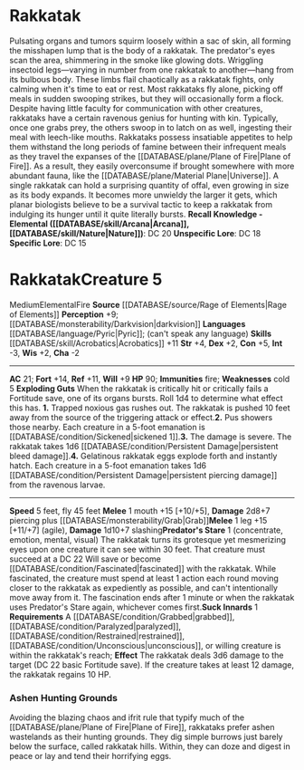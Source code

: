 ﻿---
ac: '21'
alignment: null
all_resistance: null
burrow_speed: null
charisma: '-2'
climb_speed: null
constitution: '+5'
creature_ability:
- '1.'
- '2.'
- '3.'
- '4.'
- Exploding Guts
- Predator's Stare
- Suck Innards
creature_family: null
dexterity: '+2'
element: Fire
fly_speed: '45'
fortitude: '+14'
hardness: null
hp: '90'
id: '2690'
immunity:
- '[[DATABASE/trait/Fire|fire]]'
intelligence: '-3'
land_speed: '5'
language:
- '[[DATABASE/language/Pyric|Pyric]] ; (can''t speak any language)'
level: '5'
max_speed: '45'
name: Rakkatak
perception: '+9'
rarity: Common
reflex: '+11'
resistance: null
rus_type_level: null
school: null
sense:
- '[[DATABASE/monsterability/Darkvision|darkvision]]'
size: Medium
skill:
- '[[DATABASE/skill/Acrobatics|Acrobatics]] +11'
source: '[[DATABASE/source/Rage of Elements|Rage of Elements]]'
speed:
- 5 feet
- fly 45 feet
spell: null
strength: '+4'
strength_req: '4'
strongest_save:
- Fortitude
swim_speed: null
trait:
- '[[DATABASE/trait/Elemental|Elemental]]'
- '[[DATABASE/trait/Fire|Fire]]'
type: Creature
vision: Darkvision
weakest_save:
- Will
weakness:
- '[[DATABASE/trait/Cold|cold]] 5'
will: '+9'
wisdom: '+2'

---
# Rakkatak

Pulsating organs and tumors squirm loosely within a sac of skin, all forming the misshapen lump that is the body of a rakkatak. The predator's eyes scan the area, shimmering in the smoke like glowing dots. Wriggling insectoid legs—varying in number from one rakkatak to another—hang from its bulbous body. These limbs flail chaotically as a rakkatak fights, only calming when it's time to eat or rest.
 Most rakkataks fly alone, picking off meals in sudden swooping strikes, but they will occasionally form a flock. Despite having little faculty for communication with other creatures, rakkataks have a certain ravenous genius for hunting with kin. Typically, once one grabs prey, the others swoop in to latch on as well, ingesting their meal with leech-like mouths.
 Rakkataks possess insatiable appetites to help them withstand the long periods of famine between their infrequent meals as they travel the expanses of the [[DATABASE/plane/Plane of Fire|Plane of Fire]]. As a result, they easily overconsume if brought somewhere with more abundant fauna, like the [[DATABASE/plane/Material Plane|Universe]]. A single rakkatak can hold a surprising quantity of offal, even growing in size as its body expands. It becomes more unwieldy the larger it gets, which planar biologists believe to be a survival tactic to keep a rakkatak from indulging its hunger until it quite literally bursts.
**Recall Knowledge - Elemental ([[DATABASE/skill/Arcana|Arcana]], [[DATABASE/skill/Nature|Nature]])**: DC 20
**Unspecific Lore**: DC 18
**Specific Lore**: DC 15

# Rakkatak<span class="item-type">Creature 5</span>

<span class="trait-size item-trait">Medium</span><span class="item-trait">Elemental</span><span class="item-trait">Fire</span>
**Source** [[DATABASE/source/Rage of Elements|Rage of Elements]]
**Perception** +9; [[DATABASE/monsterability/Darkvision|darkvision]]
**Languages** [[DATABASE/language/Pyric|Pyric]]; (can't speak any language)
**Skills** [[DATABASE/skill/Acrobatics|Acrobatics]] +11
**Str** +4, **Dex** +2, **Con** +5, **Int** -3, **Wis** +2, **Cha** -2

---
**AC** 21; **Fort** +14, **Ref** +11, **Will** +9
**HP** 90; **Immunities** fire; **Weaknesses** cold 5
<span class="in-box-ability">**Exploding Guts** When the rakkatak is critically hit or critically fails a Fortitude save, one of its organs bursts. Roll 1d4 to determine what effect this has.</span><span class="in-box-ability">
**1.** Trapped noxious gas rushes out. The rakkatak is pushed 10 feet away from the source of the triggering attack or effect.</span><span class="in-box-ability">**2.** Pus showers those nearby. Each creature in a 5-foot emanation is [[DATABASE/condition/Sickened|sickened 1]].</span><span class="in-box-ability">**3.** The damage is severe. The rakkatak takes 1d6 [[DATABASE/condition/Persistent Damage|persistent bleed damage]].</span><span class="in-box-ability">**4.** Gelatinous rakkatak eggs explode forth and instantly hatch. Each creature in a 5-foot emanation takes 1d6 [[DATABASE/condition/Persistent Damage|persistent piercing damage]] from the ravenous larvae.</span>

---
**Speed** 5 feet, fly 45 feet
<span class="in-box-ability">**Melee** <span class="action-icon">1</span> mouth +15 [+10/+5], **Damage** 2d8+7 piercing plus [[DATABASE/monsterability/Grab|Grab]]</span><span class="in-box-ability">**Melee** <span class="action-icon">1</span> leg +15 [+11/+7] (agile), **Damage** 1d10+7 slashing</span><span class="in-box-ability">**Predator's Stare** <span class="action-icon">1</span> (concentrate, emotion, mental, visual) The rakkatak turns its grotesque yet mesmerizing eyes upon one creature it can see within 30 feet. That creature must succeed at a DC 22 Will save or become [[DATABASE/condition/Fascinated|fascinated]] with the rakkatak. While fascinated, the creature must spend at least 1 action each round moving closer to the rakkatak as expediently as possible, and can't intentionally move away from it. The fascination ends after 1 minute or when the rakkatak uses Predator's Stare again, whichever comes first.</span><span class="in-box-ability">**Suck Innards** <span class="action-icon">1</span> **Requirements** A [[DATABASE/condition/Grabbed|grabbed]], [[DATABASE/condition/Paralyzed|paralyzed]], [[DATABASE/condition/Restrained|restrained]], [[DATABASE/condition/Unconscious|unconscious]], or willing creature is within the rakkatak's reach; **Effect** The rakkatak deals 3d6 damage to the target (DC 22 basic Fortitude save). If the creature takes at least 12 damage, the rakkatak regains 10 HP.</span>

###  Ashen Hunting Grounds

Avoiding the blazing chaos and ifrit rule that typify much of the [[DATABASE/plane/Plane of Fire|Plane of Fire]], rakkataks prefer ashen wastelands as their hunting grounds. They dig simple burrows just barely below the surface, called rakkatak hills. Within, they can doze and digest in peace or lay and tend their horrifying eggs.